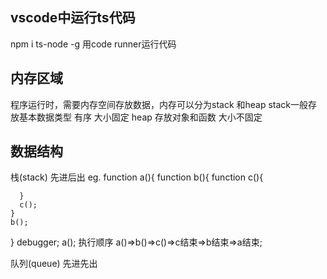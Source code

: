 ## vscode中运行ts代码 
  npm i ts-node -g
  用code runner运行代码
## 内存区域
  程序运行时，需要内存空间存放数据，内存可以分为stack 和heap
  stack一般存放基本数据类型 有序 大小固定
  heap 存放对象和函数 大小不固定
## 数据结构
  栈(stack) 先进后出
  eg.
  function a(){
    function b(){
      function c(){

      }
      c();
    }
    b();
  }
  debugger;
  a();
  执行顺序 a()=>b()=>c()=>c结束=>b结束=>a结束;

  队列(queue) 先进先出